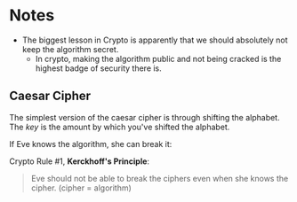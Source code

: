 # Notes

- The biggest lesson in Crypto is apparently that we should absolutely not keep the algorithm secret.
    - In crypto, making the algorithm public and not being cracked is the highest badge of security there is.

## Caesar Cipher

The simplest version of the caesar cipher is through shifting the alphabet. The *key* is the amount by which you've shifted the alphabet.

If Eve knows the algorithm, she can break it:

Crypto Rule #1, **Kerckhoff's Principle**:

> Eve should not be able to break the ciphers even when she knows the cipher. (cipher = algorithm)


